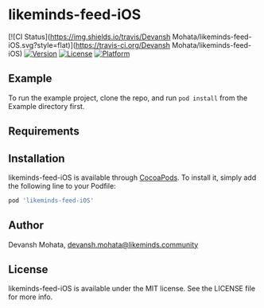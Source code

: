 # likeminds-feed-iOS

[![CI Status](https://img.shields.io/travis/Devansh Mohata/likeminds-feed-iOS.svg?style=flat)](https://travis-ci.org/Devansh Mohata/likeminds-feed-iOS)
[![Version](https://img.shields.io/cocoapods/v/likeminds-feed-iOS.svg?style=flat)](https://cocoapods.org/pods/likeminds-feed-iOS)
[![License](https://img.shields.io/cocoapods/l/likeminds-feed-iOS.svg?style=flat)](https://cocoapods.org/pods/likeminds-feed-iOS)
[![Platform](https://img.shields.io/cocoapods/p/likeminds-feed-iOS.svg?style=flat)](https://cocoapods.org/pods/likeminds-feed-iOS)

## Example

To run the example project, clone the repo, and run `pod install` from the Example directory first.

## Requirements

## Installation

likeminds-feed-iOS is available through [CocoaPods](https://cocoapods.org). To install
it, simply add the following line to your Podfile:

```ruby
pod 'likeminds-feed-iOS'
```

## Author

Devansh Mohata, devansh.mohata@likeminds.community

## License

likeminds-feed-iOS is available under the MIT license. See the LICENSE file for more info.
